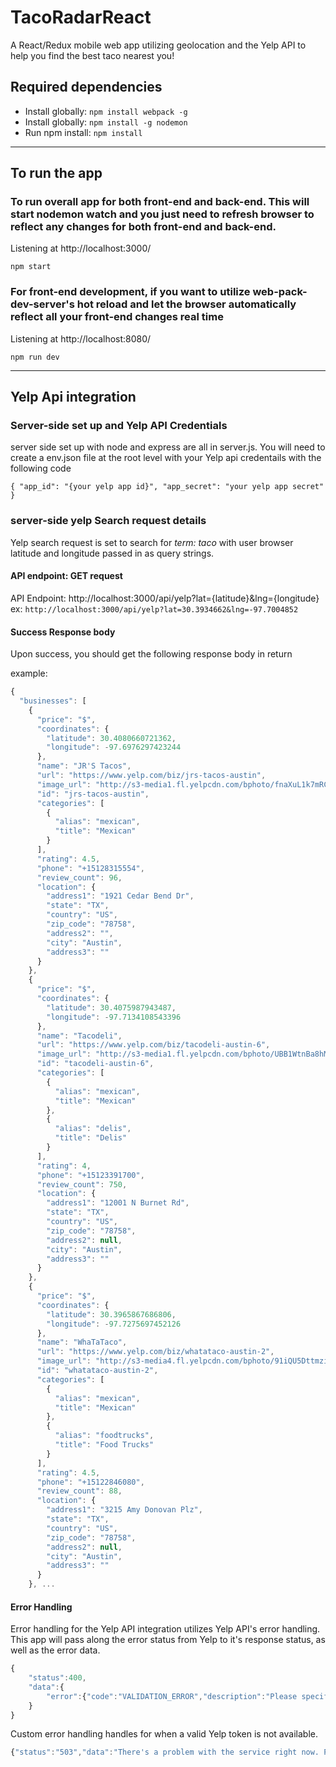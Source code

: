 # TacoRadarReact
A React/Redux mobile web app utilizing geolocation and the Yelp API to help you find the best taco nearest you!

## Required dependencies
- Install globally: `npm install webpack -g`
- Install globally: `npm install -g nodemon`
- Run npm install: `npm install`

---

## To run the app

### To run overall app for both front-end and back-end. This will start nodemon watch and you just need to refresh browser to reflect any changes for both front-end and back-end.
Listening at http://localhost:3000/

`npm start` 

### For front-end development, if you want to utilize web-pack-dev-server's hot reload and let the browser automatically reflect all your front-end changes real time
Listening at http://localhost:8080/

`npm run dev`

---
## Yelp Api integration

### Server-side set up and Yelp API Credentials
server side set up with node and express are all in server.js. You will need to create a env.json file at the root level with your Yelp api credentails with the following code

`{
  "app_id": "{your yelp app id}",
  "app_secret": "your yelp app secret"
}
`
### server-side yelp Search request details
Yelp search request is set to search for *term: taco* with user browser latitude and longitude passed in as query strings.

#### API endpoint: GET request
API Endpoint: http://localhost:3000/api/yelp?lat={latitude}&lng={longitude}
ex: `http://localhost:3000/api/yelp?lat=30.3934662&lng=-97.7004852`

#### Success Response body
Upon success, you should get the following response body in return

example:

```javascript
{
  "businesses": [
    {
      "price": "$",
      "coordinates": {
        "latitude": 30.4080660721362,
        "longitude": -97.6976297423244
      },
      "name": "JR'S Tacos",
      "url": "https://www.yelp.com/biz/jrs-tacos-austin",
      "image_url": "http://s3-media1.fl.yelpcdn.com/bphoto/fnaXuL1k7mRC0nDbxVbjSQ/o.jpg",
      "id": "jrs-tacos-austin",
      "categories": [
        {
          "alias": "mexican",
          "title": "Mexican"
        }
      ],
      "rating": 4.5,
      "phone": "+15128315554",
      "review_count": 96,
      "location": {
        "address1": "1921 Cedar Bend Dr",
        "state": "TX",
        "country": "US",
        "zip_code": "78758",
        "address2": "",
        "city": "Austin",
        "address3": ""
      }
    },
    {
      "price": "$",
      "coordinates": {
        "latitude": 30.4075987943487,
        "longitude": -97.7134108543396
      },
      "name": "Tacodeli",
      "url": "https://www.yelp.com/biz/tacodeli-austin-6",
      "image_url": "http://s3-media1.fl.yelpcdn.com/bphoto/UBB1WtnBa8hMZ5R95SWmag/o.jpg",
      "id": "tacodeli-austin-6",
      "categories": [
        {
          "alias": "mexican",
          "title": "Mexican"
        },
        {
          "alias": "delis",
          "title": "Delis"
        }
      ],
      "rating": 4,
      "phone": "+15123391700",
      "review_count": 750,
      "location": {
        "address1": "12001 N Burnet Rd",
        "state": "TX",
        "country": "US",
        "zip_code": "78758",
        "address2": null,
        "city": "Austin",
        "address3": ""
      }
    },
    {
      "price": "$",
      "coordinates": {
        "latitude": 30.3965867686806,
        "longitude": -97.7275697452126
      },
      "name": "WhaTaTaco",
      "url": "https://www.yelp.com/biz/whatataco-austin-2",
      "image_url": "http://s3-media4.fl.yelpcdn.com/bphoto/91iQU5DttmziZlfyKDgsEg/o.jpg",
      "id": "whatataco-austin-2",
      "categories": [
        {
          "alias": "mexican",
          "title": "Mexican"
        },
        {
          "alias": "foodtrucks",
          "title": "Food Trucks"
        }
      ],
      "rating": 4.5,
      "phone": "+15122846080",
      "review_count": 88,
      "location": {
        "address1": "3215 Amy Donovan Plz",
        "state": "TX",
        "country": "US",
        "zip_code": "78758",
        "address2": null,
        "city": "Austin",
        "address3": ""
      }
    }, ...
```


#### Error Handling
Error handling for the Yelp API integration utilizes Yelp API's error handling. This app will pass along the error status from Yelp to it's response status, as well as the error data.

```javascript
{
	"status":400,
	"data":{
		"error":{"code":"VALIDATION_ERROR","description":"Please specify a location or a latitude and longitude"}
	}
}

```

Custom error handling handles for when a valid Yelp token is not available.

```javascript
{"status":"503","data":"There's a problem with the service right now. Please try again later."}
```